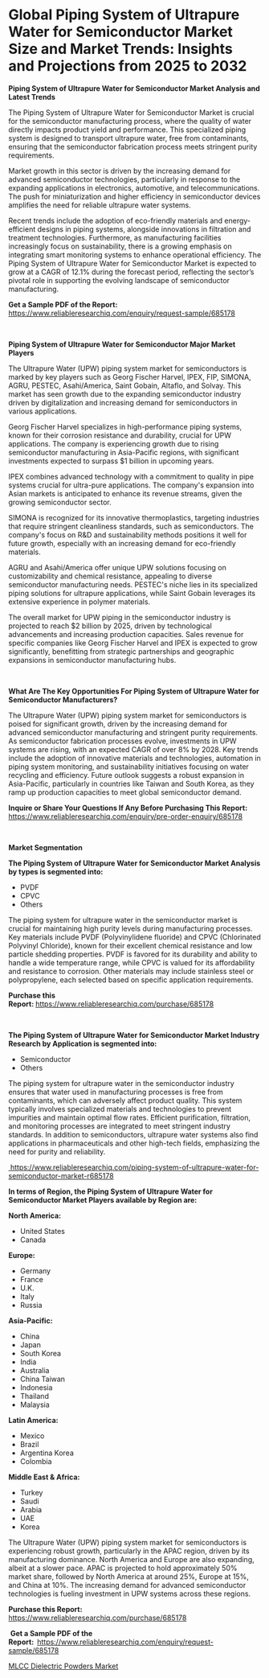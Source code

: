 <p><h1>Global Piping System of Ultrapure Water for Semiconductor Market Size and Market Trends: Insights and Projections from 2025 to 2032</h1></p><p><strong>Piping System of Ultrapure Water for Semiconductor Market Analysis and Latest Trends</strong></p>
<p><p>The Piping System of Ultrapure Water for Semiconductor Market is crucial for the semiconductor manufacturing process, where the quality of water directly impacts product yield and performance. This specialized piping system is designed to transport ultrapure water, free from contaminants, ensuring that the semiconductor fabrication process meets stringent purity requirements. </p><p>Market growth in this sector is driven by the increasing demand for advanced semiconductor technologies, particularly in response to the expanding applications in electronics, automotive, and telecommunications. The push for miniaturization and higher efficiency in semiconductor devices amplifies the need for reliable ultrapure water systems.</p><p>Recent trends include the adoption of eco-friendly materials and energy-efficient designs in piping systems, alongside innovations in filtration and treatment technologies. Furthermore, as manufacturing facilities increasingly focus on sustainability, there is a growing emphasis on integrating smart monitoring systems to enhance operational efficiency. The Piping System of Ultrapure Water for Semiconductor Market is expected to grow at a CAGR of 12.1% during the forecast period, reflecting the sector’s pivotal role in supporting the evolving landscape of semiconductor manufacturing.</p></p>
<p><strong>Get a Sample PDF of the Report:&nbsp;</strong> <a href="https://www.reliableresearchiq.com/enquiry/request-sample/685178?utm_campaign=2926&utm_medium=2&utm_source=Github&utm_content=ia&utm_term=27032025&utm_id=piping-system-of-ultrapure-water-for-semiconductor">https://www.reliableresearchiq.com/enquiry/request-sample/685178</a></p>
<p>&nbsp;</p>
<p><strong>Piping System of Ultrapure Water for Semiconductor Major Market Players</strong></p>
<p><p>The Ultrapure Water (UPW) piping system market for semiconductors is marked by key players such as Georg Fischer Harvel, IPEX, FIP, SIMONA, AGRU, PESTEC, Asahi/America, Saint Gobain, Altaflo, and Solvay. This market has seen growth due to the expanding semiconductor industry driven by digitalization and increasing demand for semiconductors in various applications.</p><p>Georg Fischer Harvel specializes in high-performance piping systems, known for their corrosion resistance and durability, crucial for UPW applications. The company is experiencing growth due to rising semiconductor manufacturing in Asia-Pacific regions, with significant investments expected to surpass $1 billion in upcoming years.</p><p>IPEX combines advanced technology with a commitment to quality in pipe systems crucial for ultra-pure applications. The company's expansion into Asian markets is anticipated to enhance its revenue streams, given the growing semiconductor sector.</p><p>SIMONA is recognized for its innovative thermoplastics, targeting industries that require stringent cleanliness standards, such as semiconductors. The company's focus on R&D and sustainability methods positions it well for future growth, especially with an increasing demand for eco-friendly materials.</p><p>AGRU and Asahi/America offer unique UPW solutions focusing on customizability and chemical resistance, appealing to diverse semiconductor manufacturing needs. PESTEC's niche lies in its specialized piping solutions for ultrapure applications, while Saint Gobain leverages its extensive experience in polymer materials.</p><p>The overall market for UPW piping in the semiconductor industry is projected to reach $2 billion by 2025, driven by technological advancements and increasing production capacities. Sales revenue for specific companies like Georg Fischer Harvel and IPEX is expected to grow significantly, benefitting from strategic partnerships and geographic expansions in semiconductor manufacturing hubs.</p></p>
<p>&nbsp;</p>
<p><strong>What Are The Key Opportunities For Piping System of Ultrapure Water for Semiconductor Manufacturers?</strong></p>
<p><p>The Ultrapure Water (UPW) piping system market for semiconductors is poised for significant growth, driven by the increasing demand for advanced semiconductor manufacturing and stringent purity requirements. As semiconductor fabrication processes evolve, investments in UPW systems are rising, with an expected CAGR of over 8% by 2028. Key trends include the adoption of innovative materials and technologies, automation in piping system monitoring, and sustainability initiatives focusing on water recycling and efficiency. Future outlook suggests a robust expansion in Asia-Pacific, particularly in countries like Taiwan and South Korea, as they ramp up production capacities to meet global semiconductor demand.</p></p>
<p><strong>Inquire or Share Your Questions If Any Before Purchasing This Report:</strong> <a href="https://www.reliableresearchiq.com/enquiry/pre-order-enquiry/685178?utm_campaign=2926&utm_medium=2&utm_source=Github&utm_content=ia&utm_term=27032025&utm_id=piping-system-of-ultrapure-water-for-semiconductor">https://www.reliableresearchiq.com/enquiry/pre-order-enquiry/685178</a></p>
<p>&nbsp;</p>
<p><strong>Market Segmentation</strong></p>
<p><strong>The Piping System of Ultrapure Water for Semiconductor Market Analysis by types is segmented into:</strong></p>
<p><ul><li>PVDF</li><li>CPVC</li><li>Others</li></ul></p>
<p><p>The piping system for ultrapure water in the semiconductor market is crucial for maintaining high purity levels during manufacturing processes. Key materials include PVDF (Polyvinylidene fluoride) and CPVC (Chlorinated Polyvinyl Chloride), known for their excellent chemical resistance and low particle shedding properties. PVDF is favored for its durability and ability to handle a wide temperature range, while CPVC is valued for its affordability and resistance to corrosion. Other materials may include stainless steel or polypropylene, each selected based on specific application requirements.</p></p>
<p><strong>Purchase this Report:&nbsp;</strong><a href="https://www.reliableresearchiq.com/purchase/685178?utm_campaign=2926&utm_medium=2&utm_source=Github&utm_content=ia&utm_term=27032025&utm_id=piping-system-of-ultrapure-water-for-semiconductor">https://www.reliableresearchiq.com/purchase/685178</a></p>
<p>&nbsp;</p>
<p><strong>The Piping System of Ultrapure Water for Semiconductor Market Industry Research by Application is segmented into:</strong></p>
<p><ul><li>Semiconductor</li><li>Others</li></ul></p>
<p><p>The piping system for ultrapure water in the semiconductor industry ensures that water used in manufacturing processes is free from contaminants, which can adversely affect product quality. This system typically involves specialized materials and technologies to prevent impurities and maintain optimal flow rates. Efficient purification, filtration, and monitoring processes are integrated to meet stringent industry standards. In addition to semiconductors, ultrapure water systems also find applications in pharmaceuticals and other high-tech fields, emphasizing the need for purity and reliability.</p></p>
<p><a href="https://www.reliableresearchiq.com/piping-system-of-ultrapure-water-for-semiconductor-market-r685178?utm_campaign=2926&utm_medium=2&utm_source=Github&utm_content=ia&utm_term=27032025&utm_id=piping-system-of-ultrapure-water-for-semiconductor">&nbsp;https://www.reliableresearchiq.com/piping-system-of-ultrapure-water-for-semiconductor-market-r685178</a></p>
<p><strong>In terms of Region, the Piping System of Ultrapure Water for Semiconductor Market Players available by Region are:</strong></p>
<p>
    <p> <strong> North America: </strong>
        <ul>
            <li>United States</li>
            <li>Canada</li>
        </ul>
        </p> 
    <p> <strong> Europe: </strong>
        <ul>
            <li>Germany</li>
            <li>France</li>
            <li>U.K.</li>
            <li>Italy</li>
            <li>Russia</li>
        </ul>
        </p> 
    <p> <strong> Asia-Pacific: </strong>
        <ul>
            <li>China</li>
            <li>Japan</li>
            <li>South Korea</li>
            <li>India</li>
            <li>Australia</li>
            <li>China Taiwan</li>
            <li>Indonesia</li>
            <li>Thailand</li>
            <li>Malaysia</li>
        </ul>
        </p> 
    <p> <strong> Latin America: </strong>
        <ul>
            <li>Mexico</li>
            <li>Brazil</li>
            <li>Argentina Korea</li>
            <li>Colombia</li>
        </ul>
        </p> 
    <p> <strong> Middle East & Africa: </strong>
        <ul>
            <li>Turkey</li>
            <li>Saudi</li>
            <li>Arabia</li>
            <li>UAE</li>
            <li>Korea</li>
        </ul>
    </p>
    </p>
<p><p>The Ultrapure Water (UPW) piping system market for semiconductors is experiencing robust growth, particularly in the APAC region, driven by its manufacturing dominance. North America and Europe are also expanding, albeit at a slower pace. APAC is projected to hold approximately 50% market share, followed by North America at around 25%, Europe at 15%, and China at 10%. The increasing demand for advanced semiconductor technologies is fueling investment in UPW systems across these regions.</p></p>
<p><strong>Purchase this Report: </strong><a href="https://www.reliableresearchiq.com/purchase/685178?utm_campaign=2926&utm_medium=2&utm_source=Github&utm_content=ia&utm_term=27032025&utm_id=piping-system-of-ultrapure-water-for-semiconductor">https://www.reliableresearchiq.com/purchase/685178</a></p>
<p>&nbsp;<strong>Get a Sample PDF of the Report:&nbsp;&nbsp;</strong><a href="https://www.reliableresearchiq.com/enquiry/request-sample/685178?utm_campaign=2926&utm_medium=2&utm_source=Github&utm_content=ia&utm_term=27032025&utm_id=piping-system-of-ultrapure-water-for-semiconductor">https://www.reliableresearchiq.com/enquiry/request-sample/685178</a></p>
<p><strong></strong></p>
<p><p><a href="https://github.com/tumacaakesha78/Market-Research-Report-List-1/blob/main/mlcc-dielectric-powders-market.md?utm_campaign=2926&utm_medium=2&utm_source=Github&utm_content=ia&utm_term=27032025&utm_id=piping-system-of-ultrapure-water-for-semiconductor">MLCC Dielectric Powders Market</a></p></p>